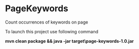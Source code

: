 # PageKeywords
Count occurrences of keywords on page

To launch this project use following command

**mvn clean package && java -jar target\page-keywords-1.0.jar**

